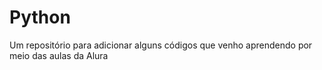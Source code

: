 # Python
Um repositório para adicionar alguns códigos que venho aprendendo por meio das aulas da Alura
